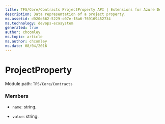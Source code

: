 ```yaml
---
title: TFS/Core/Contracts ProjectProperty API | Extensions for Azure DevOps Services
description: Data representation of a project property.
ms.assetid: d020e562-5229-c07e-f8a6-769169452734
ms.technology: devops-ecosystem
generated: true
author: chcomley
ms.topic: article
ms.author: chcomley
ms.date: 08/04/2016
---
```


# ProjectProperty

Module path: `TFS/Core/Contracts`

### Members

* `name`: string.

* `value`: string.

